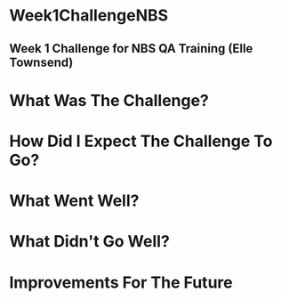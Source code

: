 # Week1ChallengeNBS
Week 1 Challenge for NBS QA Training (Elle Townsend)
---
# What Was The Challenge?

# How Did I Expect The Challenge To Go?

# What Went Well?

# What Didn't Go Well?

# Improvements For The Future
